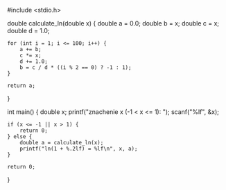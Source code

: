 
#include <stdio.h> 
 
double calculate_ln(double x) { 
    double a = 0.0; 
    double b = x; 
    double c = x; 
    double d = 1.0; 
 
    for (int i = 1; i <= 100; i++) { 
        a += b; 
        c *= x; 
        d += 1.0; 
        b = c / d * ((i % 2 == 0) ? -1 : 1); 
    } 
 
    return a; 
} 
 
int main() { 
    double x; 
    printf("znachenie x (-1 < x <= 1): "); 
    scanf("%lf", &x); 
 
    if (x <= -1 || x > 1) { 
        return 0; 
    } else { 
        double a = calculate_ln(x); 
        printf("ln(1 + %.2lf) = %lf\n", x, a); 
    } 
 
    return 0; 
}
